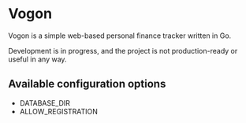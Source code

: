 # Vogon
Vogon is a simple web-based personal finance tracker written in Go.

Development is in progress, and the project is not production-ready or useful in any way.

## Available configuration options
* DATABASE_DIR
* ALLOW_REGISTRATION